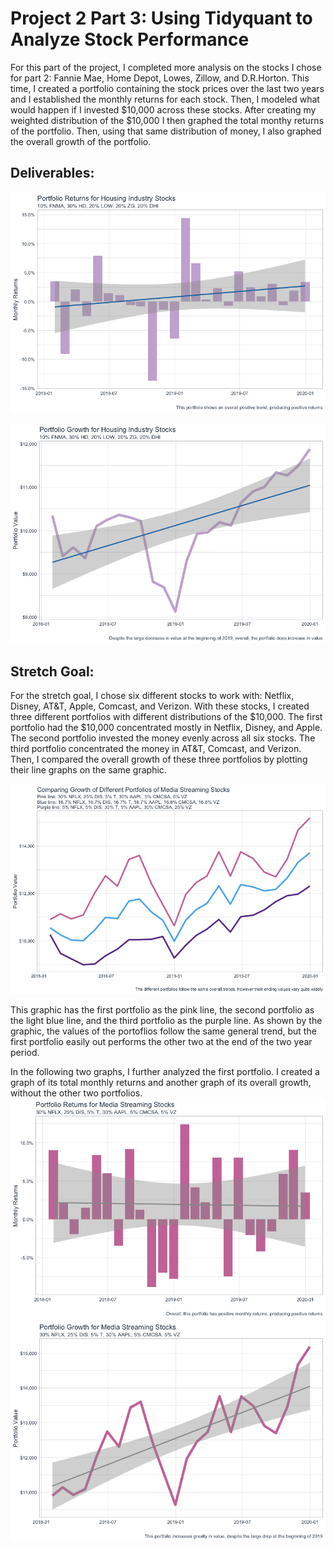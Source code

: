 # Project 2 Part 3: Using Tidyquant to Analyze Stock Performance

For this part of the project, I completed more analysis on the stocks I chose for part 2: Fannie Mae, Home Depot, Lowes, Zillow, and D.R.Horton. This time, I created a portfolio containing the stock prices over the last two years and I established the monthly returns for each stock. Then, I modeled what would happen if I invested $10,000 across these stocks. After creating my weighted distribution of the $10,000 I then graphed the total monthy returns of the portfolio. Then, using that same distribution of money, I also graphed the overall growth of the portfolio.

## Deliverables:

![](monthlyreturnsplot.png)

![](portfoliogrowthplot.png)


## Stretch Goal:

For the stretch goal, I chose six different stocks to work with: Netflix, Disney, AT&T, Apple, Comcast, and Verizon. With these stocks, I created three different portfolios with different distributions of the $10,000. The first portfolio had the $10,000 concentrated mostly in Netflix, Disney, and Apple. The second portfolio invested the money evenly across all six stocks. The third portfolio concentrated the money in AT&T, Comcast, and Verizon. Then, I compared the overall growth of these three portfolios by plotting their line graphs on the same graphic.

![](multiplegrowthplot.png)

This graphic has the first portfolio as the pink line, the second portfolio as the light blue line, and the third portfolio as the purple line. As shown by the graphic, the values of the portoflios follow the same general trend, but the first portfolio easily out performs the other two at the end of the two year period.


In the following two graphs, I further analyzed the first portfolio. I created a graph of its total monthly returns and another graph of its overall growth, without the other two portfolios.
![](stretchreturnsplot.png)
![](stretchgrowthplot.png)

